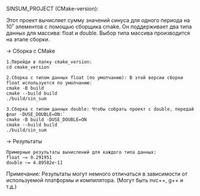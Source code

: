 SINSUM_PROJECT (CMake-version):

Этот проект вычисляет сумму значений синуса для одного периода на 10⁷ элементов с помощью сборщика cmake. Он поддерживает два типа данных для массива: float и double. Выбор типа массива производится на этапе сборки.

-> Сборка с CMake

    1.Перейди в папку cmake_version:
    cd cmake_version

    2.Сборка с типом данных float (по умолчанию): В этой версии сборки float используется по умолчанию:
    cmake -B build
    cmake --build build
    ./build/sin_sum

    3.Сборка с типом данных double: Чтобы собрать проект с double, передай флаг -DUSE_DOUBLE=ON:`
    cmake -B build -DUSE_DOUBLE=ON
    cmake --build build
    ./build/sin_sum

-> Результаты

    Примерные результаты вычислений для каждого типа данных:
    float ~= 0.291951
    double ~= 4.89582e-11

Примечание: Результаты могут немного отличаться в зависимости от используемой платформы и компилятора. (Могут быть nvc++, g++ и т.д.)